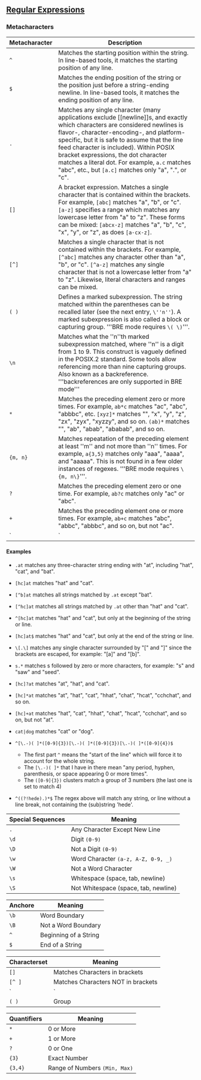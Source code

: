 
## [Regular Expressions](https://en.wikipedia.org/wiki/Regular_expression)

### Metacharacters

| Metacharacter | Description |
|---------------|-------------|
|`^`| Matches the starting position within the string. In line-based tools, it matches the starting position of any line. |
|`$`| Matches the ending position of the string or the position just before a string-ending newline. In line-based tools, it matches the ending position of any line. |
|`.`| Matches any single character (many applications exclude [[newline]]s, and exactly which characters are considered newlines is flavor-, character-encoding-, and platform-specific, but it is safe to assume that the line feed character is included). Within POSIX bracket expressions, the dot character matches a literal dot. For example, `a.c` matches "abc", etc., but `[a.c]` matches only "a", ".", or "c". |
|`[]`| A bracket expression. Matches a single character that is contained within the brackets. For example, `[abc]` matches "a", "b", or "c". `[a-z]` specifies a range which matches any lowercase letter from "a" to "z". These forms can be mixed: `[abcx-z]` matches "a", "b", "c", "x", "y", or "z", as does `[a-cx-z]`. |
|`[^]`| Matches a single character that is not contained within the brackets. For example, `[^abc]` matches any character other than "a", "b", or "c". `[^a-z]` matches any single character that is not a lowercase letter from "a" to "z". Likewise, literal characters and ranges can be mixed. |
|`( )`| Defines a marked subexpression. The string matched within the parentheses can be recalled later (see the next entry, `\''n''`). A marked subexpression is also called a block or capturing group. '''BRE mode requires `\( \)`'''. |
|`\n`| Matches what the ''n''th marked subexpression matched, where ''n'' is a digit from 1 to 9. This construct is vaguely defined in the POSIX.2 standard. Some tools allow referencing more than nine capturing groups. Also known as a backreference. '''backreferences are only supported in BRE mode''' |
|`*`| Matches the preceding element zero or more times. For example, `ab*c` matches "ac", "abc", "abbbc", etc. `[xyz]*` matches "", "x", "y", "z", "zx", "zyx", "xyzzy", and so on. `(ab)*` matches "", "ab", "abab", "ababab", and so on. |
|`{m, n}` |Matches repeatation of the preceding element at least ''m'' and not more than ''n'' times. For example, `a{3,5}` matches only "aaa", "aaaa", and "aaaaa". This is not found in a few older instances of regexes. '''BRE mode requires `\{m, n\}`'''.|
| `?` | Matches the preceding element zero or one time. For example, `ab?c` matches only "ac" or "abc". |
| `+` | Matches the preceding element one or more times. For example, `ab+c` matches "abc", "abbc", "abbbc", and so on, but not "ac". |
| `|` | The choice (also known as alternation or set union) operator matches either the expression before or the expression after the operator. For example, `abc|def` matches "abc" or "def". |

#### Examples

- `.at` matches any three-character string ending with "at", including "hat", "cat", and "bat".
- `[hc]at` matches "hat" and "cat".
- `[^b]at` matches all strings matched by `.at` except "bat".
- `[^hc]at` matches all strings matched by `.at` other than "hat" and "cat".
- `^[hc]at` matches "hat" and "cat", but only at the beginning of the string or line.
- `[hc]at$` matches "hat" and "cat", but only at the end of the string or line.
- `\[.\]` matches any single character surrounded by "[" and "]" since the brackets are escaped, for example: "[a]" and "[b]".
- `s.*` matches s followed by zero or more characters, for example: "s" and "saw" and "seed".

- `[hc]?at` matches "at", "hat", and "cat".
- `[hc]*at` matches "at", "hat", "cat", "hhat", "chat", "hcat", "cchchat", and so on.
- `[hc]+at` matches "hat", "cat", "hhat", "chat", "hcat", "cchchat", and so on, but not "at".
- `cat|dog` matches "cat" or "dog".
- `^[\.-)( ]*([0-9]{3})[\.-)( ]*([0-9]{3})[\.-)( ]*([0-9]{4})$`
  - The first part `^` means the "start of the line" which will force it to account for the whole string.
  - The `[\.-)( ]*` that I have in there mean "any period, hyphen, parenthesis, or space appearing 0 or more times".
  - The `([0-9]{3})` clusters match a group of 3 numbers (the last one is set to match 4)

- `^((?!hede).)*$`
  The regex above will match any string, or line without a line break, not containing the (sub)string 'hede'.

|Special Sequences| Meaning |
|----------|----------|
| `.`  |Any Character Except New Line|
| `\d` | Digit `(0-9)` |
| `\D` | Not a Digit `(0-9)` |
| `\w` | Word Character `(a-z, A-Z, 0-9, _)` |
| `\W` | Not a Word Character |
| `\s` | Whitespace (space, tab, newline) |
| `\S` | Not Whitespace (space, tab, newline) |

|Anchore| Meaning |
|----------|----------|
|`\b` | Word Boundary |
|`\B` | Not a Word Boundary |
|`^` | Beginning of a String |
|`$` | End of a String |

|Characterset| Meaning |
|----------|----------|
|`[]`   | Matches Characters in brackets |
|`[^ ]` | Matches Characters NOT in brackets |
|`|`    | Either Or |
|`( )`  | Group |

|Quantifiers| Meaning |
|----------|----------|
|`*`       |0 or More |
|`+`       |1 or More |
|`?`       |0 or One |
|`{3}`     |Exact Number |
|`{3,4}`   |Range of Numbers `(Min, Max)` |
